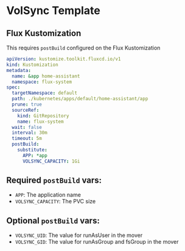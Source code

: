 # VolSync Template

## Flux Kustomization

This requires `postBuild` configured on the Flux Kustomization

```yaml
apiVersion: kustomize.toolkit.fluxcd.io/v1
kind: Kustomization
metadata:
  name: &app home-assistant
  namespace: flux-system
spec:
  targetNamespace: default
  path: ./kubernetes/apps/default/home-assistant/app
  prune: true
  sourceRef:
    kind: GitRepository
    name: flux-system
  wait: false
  interval: 30m
  timeout: 5m
  postBuild:
    substitute:
      APP: *app
      VOLSYNC_CAPACITY: 1Gi
```

## Required `postBuild` vars:

- `APP`: The application name
- `VOLSYNC_CAPACITY`: The PVC size

## Optional `postBuild` vars:

- `VOLSYNC_UID`: The value for runAsUser in the mover
- `VOLSYNC_GID`: The value for runAsGroup and fsGroup in the mover
